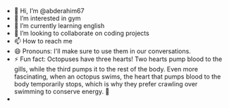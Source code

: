 - 👋 Hi, I’m @abderahim67
- 👀 I’m interested in gym
- 🌱 I’m currently learning english
- 💞️ I’m looking to collaborate on coding projects
- 📫 How to reach me 
- 😄 Pronouns:  I'll make sure to use them in our conversations.
- ⚡ Fun fact: Octopuses have three hearts! Two hearts pump blood to the gills, while the third pumps it to the rest of the body. Even more fascinating, when an octopus swims, the heart that pumps blood to the body temporarily stops, which is why they prefer crawling over swimming to conserve energy. 🐙
- 

<!---
abderahim67/abderahim67 is a ✨ special ✨ repository because its `README.md` (this file) appears on your GitHub profile.
You can click the Preview link to take a look at your changes.
--->
